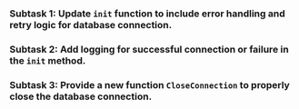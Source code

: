### Subtask 1:  Update `init` function to include error handling and retry logic for database connection.

### Subtask 2:  Add logging for successful connection or failure in the `init` method.

### Subtask 3:  Provide a new function `CloseConnection` to properly close the database connection.

